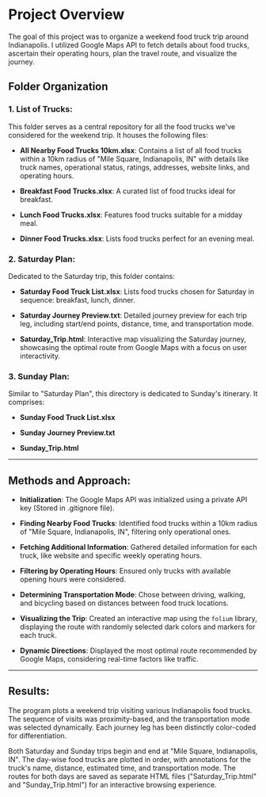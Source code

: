 # Project Overview

The goal of this project was to organize a weekend food truck trip around Indianapolis. I utilized Google Maps API to fetch details about food trucks, ascertain their operating hours, plan the travel route, and visualize the journey.

## Folder Organization

### 1. List of Trucks:

This folder serves as a central repository for all the food trucks we've considered for the weekend trip. It houses the following files:

- **All Nearby Food Trucks 10km.xlsx**: Contains a list of all food trucks within a 10km radius of "Mile Square, Indianapolis, IN" with details like truck names, operational status, ratings, addresses, website links, and operating hours.

- **Breakfast Food Trucks.xlsx**: A curated list of food trucks ideal for breakfast.
  
- **Lunch Food Trucks.xlsx**: Features food trucks suitable for a midday meal.

- **Dinner Food Trucks.xlsx**: Lists food trucks perfect for an evening meal.

### 2. Saturday Plan:

Dedicated to the Saturday trip, this folder contains:

- **Saturday Food Truck List.xlsx**: Lists food trucks chosen for Saturday in sequence: breakfast, lunch, dinner.
  
- **Saturday Journey Preview.txt**: Detailed journey preview for each trip leg, including start/end points, distance, time, and transportation mode.
  
- **Saturday_Trip.html**: Interactive map visualizing the Saturday journey, showcasing the optimal route from Google Maps with a focus on user interactivity.

### 3. Sunday Plan:

Similar to "Saturday Plan", this directory is dedicated to Sunday's itinerary. It comprises:

- **Sunday Food Truck List.xlsx**
  
- **Sunday Journey Preview.txt**
  
- **Sunday_Trip.html**

---

## Methods and Approach:

- **Initialization**: The Google Maps API was initialized using a private API key (Stored in .gitignore file).
  
- **Finding Nearby Food Trucks**: Identified food trucks within a 10km radius of "Mile Square, Indianapolis, IN", filtering only operational ones.
  
- **Fetching Additional Information**: Gathered detailed information for each truck, like website and specific weekly operating hours.
  
- **Filtering by Operating Hours**: Ensured only trucks with available opening hours were considered.
  
- **Determining Transportation Mode**: Chose between driving, walking, and bicycling based on distances between food truck locations.
  
- **Visualizing the Trip**: Created an interactive map using the `folium` library, displaying the route with randomly selected dark colors and markers for each truck.
  
- **Dynamic Directions**: Displayed the most optimal route recommended by Google Maps, considering real-time factors like traffic.

---

## Results:

The program plots a weekend trip visiting various Indianapolis food trucks. The sequence of visits was proximity-based, and the transportation mode was selected dynamically. Each journey leg has been distinctly color-coded for differentiation.

Both Saturday and Sunday trips begin and end at "Mile Square, Indianapolis, IN". The day-wise food trucks are plotted in order, with annotations for the truck's name, distance, estimated time, and transportation mode. The routes for both days are saved as separate HTML files ("Saturday_Trip.html" and "Sunday_Trip.html") for an interactive browsing experience.
